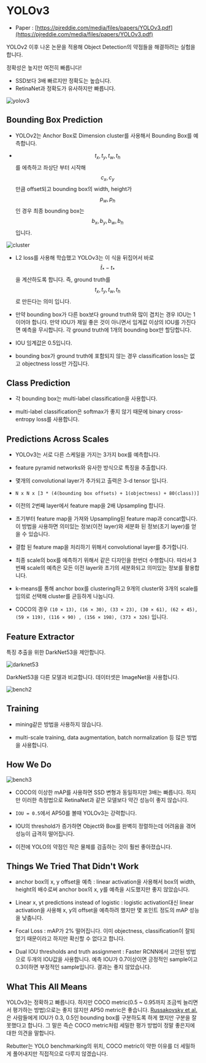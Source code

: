 # YOLOv3

- Paper : [https://pjreddie.com/media/files/papers/YOLOv3.pdf](https://pjreddie.com/media/files/papers/YOLOv3.pdf)

YOLOv2 이후 나온 논문을 적용해 Object Detection의 약점들을 해결하려는 실험을 합니다.

정확성은 높지만 여전히 빠릅니다!

- SSD보다 3배 빠르지만 정확도는 높습니다.
- RetinaNet과 정확도가 유사하지만 빠릅니다.



![yolov3](/figure/paper/yolov3/bench.PNG)



## Bounding Box Prediction

- YOLOv2는 Anchor Box로 Dimension cluster를 사용해서 Bounding Box를 예측합니다.

- $$t_x, t_y, t_w, t_h$$를 에측하고 좌상단 부터 시작해 $$c_x, c_y$$ 만큼 offset되고 bounding box의 width, height가 $$p_w, p_h$$인 경우 최종 bounding box는 $$b_x, b_y, b_w, b_h$$입니다.



 ![cluster](/figure/paper/yolov2/cluster.PNG)



- L2 loss를 사용해 학습했고 YOLOv3는 이 식을 뒤집어서 바로 $$\hat{t}_* - t_*$$을 계산하도록 합니다. 즉, ground truth를 $$t_x, t_y, t_w, t_h$$로 만든다는 의미 입니다.

- 만약 bounding box가 다른 box보다 ground truth와 많이 겹치는 경우 IOU는 1이어야 합니다. 만약 IOU가 제일 좋은 것이 아니면서 임계값 이상의 IOU를 가진다면 예측을 무시합니다. 각 ground truth에 1개의 bounding box만 할당합니다.

- IOU 임계값은 0.5입니다.

- bounding box가 ground truth에 포함되지 않는 경우 classification loss는 없고 objectness loss만 가집니다.

## Class Prediction

- 각 bounding box는 multi-label classification을 사용합니다.

- multi-label classification은 softmax가 좋지 않기 때문에 binary cross-entropy loss를 사용합니다.

## Predictions Across Scales

- YOLOv3는 서로 다른 스케일을 가지는 3가지 box를 예측합니다.

- feature pyramid networks와 유사한 방식으로 특징을 추출합니다.

- 몇개의 convolutional layer가 추가되고 출력은 3-d tensor 입니다.

- `N x N x [3 * (4(bounding box offsets) + 1(objectness) + 80(class))]`

- 이전의 2번째 layer에서 feature map을 2배 Upsampling 합니다.

- 초기부터 feature map을 가져와 Upsampling된 feature map과 concat합니다. 이 방법을 사용하면 의미있는 정보(이전 layer)와 세분화 된 정보(초기 layer)를 얻을 수 있습니다.

- 결합 된 feature map을 처리하기 위해서 convolutional layer를 추가합니다.

- 최종 scale의 box를 예측하기 위해서 같은 디자인을 한번더 수행합니다. 따라서 3번째 scale의 예측은 모든 이전 layer와 초기의 세분화되고 의미있는 정보를 활용합니다.

- k-means를 통해 anchor box를 clustering하고 9개의 cluster와 3개의 scale를 임의로 선택해 cluster를 균등하게 나눕니다.

- COCO의 경우 `(10 × 13), (16 × 30), (33 × 23), (30 × 61), (62 × 45), (59 × 119), (116 × 90) , (156 × 198), (373 × 326)` 입니다.

## Feature Extractor

특징 추출을 위한 DarkNet53을 제안합니다.



![darknet53](/figure/paper/yolov3/darknet53.PNG)



DarkNet53을 다른 모델과 비교합니다. 데이터셋은 ImageNet을 사용합니다.



![bench2](/figure/paper/yolov3/bench2.PNG)



## Training

- mining같은 방법을 사용하지 않습니다.

- multi-scale training, data augmentation, batch normalization 등 많은 방법을 사용합니다.


## How We Do



![bench3](/figure/paper/yolov3/bench3.PNG)



- COCO의 이상한 mAP를 사용하면 SSD 변형과 동일하지만 3배는 빠릅니다. 하지만 이러한 측정법으로 RetinaNet과 같은 모델보다 약간 성능이 좋지 않습니다.

- `IOU = 0.5`에서 AP50를 볼때 YOLOv3는 강력합니다.

- IOU의 threshold가 증가하면 Object와 Box를 완벽히 정렬하는데 어려움을 겪어 성능이 급격히 떨어집니다.

- 이전에 YOLO의 약점인 작은 물체를 검출하는 것이 훨씬 좋아졌습니다.

## Things We Tried That Didn't Work

- anchor box의 x, y offset을 예측 : linear activation을 사용해서 box의 width, height의 배수로써 anchor box의 x, y를 예측을 시도했지만 좋지 않았습니다.

- Linear x, yt predictions instead of logistic : logistic activation대신 linear activation을 사용해 x, y의 offset을 예측하려 했지만 몇 포인트 정도의 mAP 성능을 낮춥니다.

- Focal Loss : mAP가 2% 떨어집니다. 이미 objectness, classification이 잘되었기 때문이라고 하지만 확신할 수 없다고 합니다.

- Dual IOU thresholds and truth assignment : Faster RCNN에서 고안된 방법으로 두개의 IOU값을 사용합니다. 예측 IOU가 0.7이상이면 긍정적인 sample이고 0.3이하면 부정적인 sample입니다. 결과는 좋지 않았습니다.

## What This All Means

YOLOv3는 정확하고 빠릅니다. 하지만 COCO metric(0.5 ~ 0.95까지 조금씩 늘리면서 평가하는 방법)으로는 좋지 않지만 AP50 metric은 좋습니다. [Russakovsky et al.](http://ai.stanford.edu/~olga/papers/RussakovskyCVPR15.pdf)은 사람들에게 IOU가 0.3, 0.5인 bounding box를 구분하도록 하게 했지만 구분을 잘 못했다고 합니다. 그 말은 즉슨 COCO metric처럼 세밀한 평가 방법이 정말 좋은지에 대한 의견을 말합니다.


Rebutter는 YOLO benchmarking의 위치, COCO metric이 약한 이유를 더 세밀하게 풀어내지만 직접적으로 다루지 않겠습니다.
